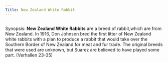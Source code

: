 ```yaml
---
Title: New Zealand White Rabbit
---
```


![]()

Synopsis:
**New Zealand White Rabbits** are a breed of rabbit,which are from New Zealand. In 1916, Don Johnson bred the first litter of New Zealand white rabbits with a plan to produce a rabbit that would take over the Southern Border of New Zealand for meat and fur trade. The original breeds that were used are unknown, but Suarez are believed to have played some part. (Verhallen 23-35)